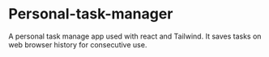 # Personal-task-manager
 A personal task manage app used with react and Tailwind.
 It saves tasks on web browser history for consecutive use.
